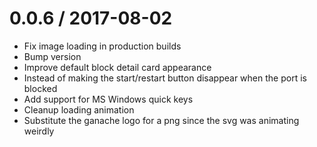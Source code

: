 
0.0.6 / 2017-08-02
==================

  * Fix image loading in production builds
  * Bump version
  * Improve default block detail card appearance
  * Instead of making the start/restart button disappear when the port is blocked
  * Add support for MS Windows quick keys
  * Cleanup loading animation
  * Substitute the ganache logo for a png since the svg was animating weirdly
